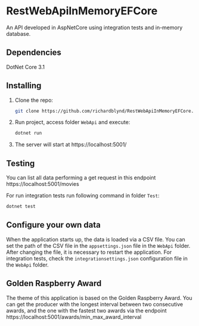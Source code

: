 # RestWebApiInMemoryEFCore
An API developed in AspNetCore using integration tests and in-memory database.

## Dependencies
DotNet Core 3.1

## Installing
1. Clone the repo:
   ```sh
   git clone https://github.com/richardblynd/RestWebApiInMemoryEFCore.git
   ```
2. Run project, access folder `WebApi`   and execute:
   ```sh
   dotnet run
   ```
3. The server will start at https://localhost:5001/

## Testing

You can list all data performing a get request in this endpoint https://localhost:5001/movies

For run integration tests run following command in folder `Test`:
   ```sh
   dotnet test
   ```

## Configure your own data
When the application starts up, the data is loaded via a CSV file. You can set the path of the CSV file in the `appsettings.json` file in the `WebApi` folder. After changing the file, it is necessary to restart the application.
For integration tests, check the `integrationsettings.json` configuration file in the `WebApi` folder.

## Golden Raspberry Award
The theme of this application is based on the Golden Raspberry Award. You can get the producer with the longest interval between two consecutive awards, and the one with the fastest two awards via the endpoint https://localhost:5001/awards/min_max_award_interval